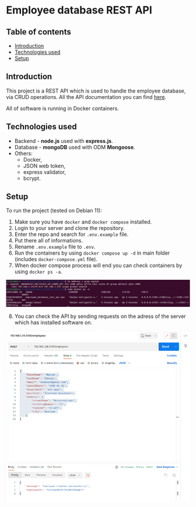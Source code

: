 # Employee database REST API

## Table of contents

- [Introduction](#introduction)
- [Technologies used](#technologies-used)
- [Setup](#setup)

## Introduction

This project is a REST API which is used to handle the employee database, via CRUD operations.
All the API documentation you can find [here](https://documenter.getpostman.com/view/25365465/2s8ZDVZ3Yh).

All of software is running in Docker containers.

## Technologies used

- Backend - <b>node.js</b> used with <b>express.js</b>.
- Database - <b>mongoDB</b> used with ODM <b>Mongoose</b>.
- Others:
  - Docker,
  - JSON web token,
  - express validator,
  - bcrypt.

## Setup

To run the project (tested on Debian 11):

1. Make sure you have `docker` and `docker compose` installed.
2. Login to your server and clone the repository.
3. Enter the repo and search for `.env.example` file.
4. Put there all of informations.
5. Rename `.env.example` file to `.env`.
6. Run the containers by using `docker compose up -d` in main folder (includes `docker-compose.yml` file).
7. When docker compose process will end you can check containers by using `docker ps -a`.

![img](./img/containers.png)

8. You can check the API by sending requests on the adress of the server which has installed software on.

![img](./img/postman.png)
